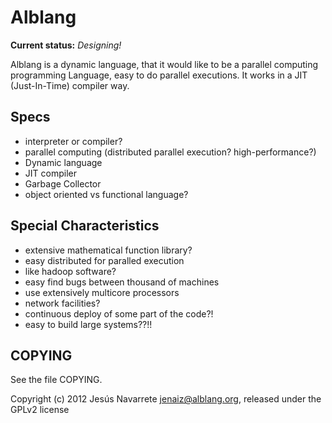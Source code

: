 Alblang
=======

**Current status:** *Designing!*

Alblang is a dynamic language, that it would like to be a parallel computing programming Language, easy to do parallel executions. It works in a JIT (Just-In-Time) compiler way.


Specs
-----

- interpreter or compiler?
- parallel computing (distributed parallel execution? high-performance?)
- Dynamic language
- JIT compiler
- Garbage Collector
- object oriented vs functional language?


Special Characteristics
-----------------------

- extensive mathematical function library?
- easy distributed for paralled execution
- like hadoop software?
- easy find bugs between thousand of machines
- use extensively multicore processors
- network facilities?
- continuous deploy of some part of the code?!
- easy to build large systems??!!


COPYING
-------

See the file COPYING.

Copyright (c) 2012 Jesús Navarrete <jenaiz@alblang.org>, released under the GPLv2 license